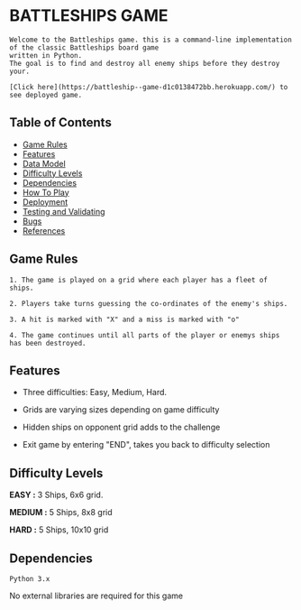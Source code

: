 # BATTLESHIPS GAME

    Welcome to the Battleships game. this is a command-line implementation of the classic Battleships board game
    written in Python.
    The goal is to find and destroy all enemy ships before they destroy your.

    [Click here](https://battleship--game-d1c0138472bb.herokuapp.com/) to see deployed game.

## Table of Contents
- [Game Rules](#game-rules)
- [Features](#features)
- [Data Model](#data-model)
- [Difficulty Levels](#difficulty-levels)
- [Dependencies](#Dependencies)
- [How To Play](#features)
- [Deployment](#deployment)
- [Testing and Validating](#testing-and-validating)
- [Bugs](#bugs)
- [References](#references)

## Game Rules
    1. The game is played on a grid where each player has a fleet of ships.

    2. Players take turns guessing the co-ordinates of the enemy's ships.

    3. A hit is marked with "X" and a miss is marked with "o"

    4. The game continues until all parts of the player or enemys ships
    has been destroyed.

## Features
- Three difficulties: Easy, Medium, Hard.

- Grids are varying sizes depending on game difficulty

- Hidden ships on opponent grid adds to the challenge

-  Exit game by entering "END", takes you back to difficulty selection

## Difficulty Levels
**EASY :** 3 Ships, 6x6 grid.

**MEDIUM :** 5 Ships, 8x8 grid

**HARD :** 5 Ships, 10x10 grid

## Dependencies
    Python 3.x
No external libraries are required for this game